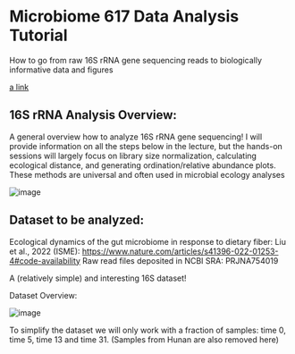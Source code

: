
# Microbiome 617 Data Analysis Tutorial 


How to go from raw 16S rRNA gene sequencing reads to biologically informative data and figures

[a link](https://github.com/user/repo/blob/branch/other_file.md)


## 16S rRNA Analysis Overview: 

A general overview how to analyze 16S rRNA gene sequencing!
I will provide information on all the steps below in the lecture, but the hands-on sessions will largely focus on library size normalization, calculating ecological distance, and generating ordination/relative abundance plots. These methods are universal and often used in microbial ecology analyses




![image](https://github.com/user-attachments/assets/2971fe51-d085-4bae-8966-9ce372b88bcf)


## Dataset to be analyzed: 

Ecological dynamics of the gut microbiome in response to dietary fiber: Liu et al., 2022 (ISME): https://www.nature.com/articles/s41396-022-01253-4#code-availability
Raw read files deposited in NCBI SRA: PRJNA754019

A (relatively simple) and interesting 16S dataset! 

Dataset Overview: 

![image](https://github.com/user-attachments/assets/22a4868b-710d-4069-99b9-637b9acbe6c1)

To simplify the dataset we will only work with a fraction of samples: time 0, time 5, time 13 and time 31. (Samples from Hunan are also removed here)





